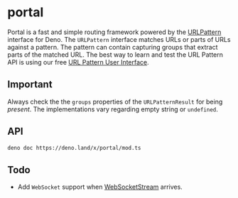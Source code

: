 # portal

Portal is a fast and simple routing framework powered by the
[URLPattern](https://developer.mozilla.org/en-US/docs/Web/API/URL_Pattern_API)
interface for Deno. The `URLPattern` interface matches URLs or parts of URLs
against a pattern. The pattern can contain capturing groups that extract parts
of the matched URL. The best way to learn and test the URL Pattern API is using
our free [URL Pattern User Interface](https://dev.zaubrik.com/urlpattern/).

## Important

Always check the the `groups` properties of the `URLPatternResult` for being
_present_. The implementations vary regarding empty string or `undefined`.

## API

```bash
deno doc https://deno.land/x/portal/mod.ts
```

## Todo

- Add `WebSocket` support when
  [WebSocketStream](https://deno.land/manual/runtime/http_server_apis#websocket-support)
  arrives.
